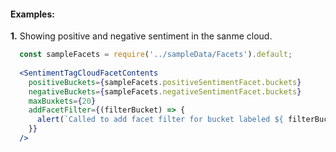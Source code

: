 #### Examples:

__1.__ Showing positive and negative sentiment in the sanme cloud.

```jsx
  const sampleFacets = require('../sampleData/Facets').default;
  
  <SentimentTagCloudFacetContents
    positiveBuckets={sampleFacets.positiveSentimentFacet.buckets}
    negativeBuckets={sampleFacets.negativeSentimentFacet.buckets}
    maxBuxkets={20}
    addFacetFilter={(filterBucket) => {
      alert(`Called to add facet filter for bucket labeled ${ filterBucket.label } `);
    }}
  />
```

